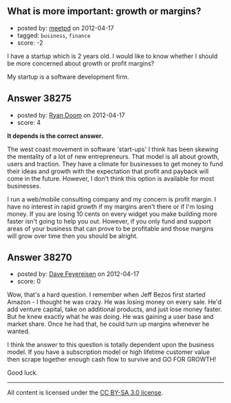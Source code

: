 ## What is more important: growth or margins?

- posted by: [meetpd](https://stackexchange.com/users/-1/15621-meetpd) on 2012-04-17
- tagged: `business`, `finance`
- score: -2

I have a startup which is 2 years old. I would like to know whether I should be more concerned about growth or profit margins?

My startup is a software development firm.


## Answer 38275

- posted by: [Ryan Doom](https://stackexchange.com/users/-1/5655-ryan-doom) on 2012-04-17
- score: 4

**It depends is the correct answer.** 

The west coast movement in software 'start-ups' I think has been skewing the mentality of a lot of new entrepreneurs. That model is all about growth, users and  traction. They have a climate for businesses to get money to fund their ideas and growth with the expectation that profit and payback will come in the future. However, I don't think this option is available for most businesses.

I run a web/mobile consulting company and my concern is profit margin. I have no interest in rapid growth if my margins aren't there or if I'm losing money. If you are losing 10 cents on every widget you make building more faster isn't going to help you out.  However, if you only fund and support areas of your business that can prove to be profitable and those margins will grow over time then you should be alright.




## Answer 38270

- posted by: [Dave Feyereisen](https://stackexchange.com/users/-1/8565-dave-feyereisen) on 2012-04-17
- score: 0

Wow, that's a hard question.  I remember when Jeff Bezos first started Amazon - I thought he was crazy.  He was losing money on every sale.  He'd add venture capital, take on additional products, and just lose money faster.  But he knew exactly what he was doing.  He was gaining a user base and market share.  Once he had that, he could turn up margins whenever he wanted.  

I think the answer to this question is totally dependent upon the business model.  If you have a subscription model or high lifetime customer value then scrape together enough cash flow to survive and GO FOR GROWTH!

Good luck.



---

All content is licensed under the [CC BY-SA 3.0 license](https://creativecommons.org/licenses/by-sa/3.0/).
